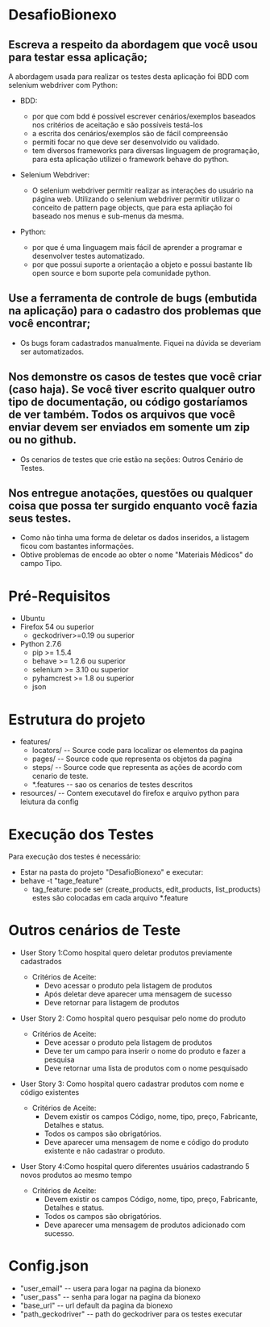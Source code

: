 # DesafioBionexo

## Escreva a respeito da abordagem que você usou para testar essa aplicação;
A abordagem usada para realizar os testes desta aplicação foi BDD com selenium webdriver com Python: 
* BDD: 
  * por que com bdd é possível escrever cenários/exemplos baseados nos critérios de aceitação e são possíveis testá-los
  * a escrita dos cenários/exemplos são de fácil compreensão
  * permiti focar no que deve ser desenvolvido ou validado. 
  * tem diversos frameworks para diversas linguagem de programação, para esta aplicação utilizei o framework behave do python. 

* Selenium Webdriver: 
  * O selenium webdriver permitir realizar as interações do usuário na página web. Utilizando o selenium webdriver permitir utilizar o conceito de pattern page objects, que para esta apliação foi baseado nos menus e sub-menus da mesma.

* Python: 
  * por que é uma linguagem mais fácil de aprender a programar e desenvolver testes automatizado.
  * por que possui suporte a orientação a objeto e possui bastante lib open source e bom suporte pela comunidade python.

## Use a ferramenta de controle de bugs (embutida na aplicação) para o cadastro dos problemas que você encontrar;
* Os bugs foram cadastrados manualmente. Fiquei na dúvida se deveriam ser automatizados.

## Nos demonstre os casos de testes que você criar (caso haja). Se você tiver escrito qualquer outro tipo de documentação, ou código gostaríamos de ver também. Todos os arquivos que você enviar devem ser enviados em somente um zip ou no github.

* Os cenarios de testes que crie estão na seções: Outros Cenário de Testes. 

## Nos entregue anotações, questões ou qualquer coisa que possa ter surgido enquanto você fazia seus testes.
 * Como não tinha uma forma de deletar os dados inseridos, a listagem ficou com bastantes informações.
 * Obtive problemas de encode ao obter o nome "Materiais Médicos" do campo Tipo.


# Pré-Requisitos
* Ubuntu
* Firefox 54 ou superior
  * geckodriver>=0.19 ou superior
* Python 2.7.6
  * pip >= 1.5.4
  * behave >= 1.2.6 ou superior
  * selenium >= 3.10 ou superior
  * pyhamcrest >= 1.8 ou superior
  * json


# Estrutura do projeto
* features/
    * locators/ -- Source code  para localizar os elementos da pagina
    * pages/ -- Source code que representa os objetos da pagina
    * steps/ -- Source code que representa as ações de acordo com cenario de teste.
    * *.features -- sao os cenarios de testes descritos
* resources/ -- Contem executavel do firefox e arquivo python para leiutura da config

# Execução dos Testes
Para execução dos testes é necessário:
* Estar na pasta do projeto "DesafioBionexo" e executar:
 * behave -t "tage_feature"
    * tag_feature: pode ser (create_products, edit_products, list_products) estes são colocadas em cada arquivo *.feature

# Outros cenários de Teste

* User Story 1:Como hospital quero deletar produtos previamente cadastrados
  * Critérios de Aceite:
    * Devo acessar o produto pela listagem de produtos
    * Após deletar deve aparecer uma mensagem de sucesso
    * Deve retornar para listagem de produtos

* User Story 2: Como hospital quero pesquisar pelo nome do produto
  * Critérios de Aceite:
    * Deve acessar o produto pela listagem de produtos
    * Deve ter um campo para inserir o nome do produto e fazer a pesquisa
    * Deve retornar uma lista de produtos com o nome pesquisado

* User Story 3: Como hospital quero cadastrar produtos com nome e código existentes
  * Critérios de Aceite:
    * Devem existir os campos Código, nome, tipo, preço, Fabricante, Detalhes e status.
    * Todos os campos são obrigatórios.
    * Deve aparecer uma mensagem de nome e código do produto existente e não cadastrar o produto.

* User Story 4:Como hospital quero diferentes usuários cadastrando 5 novos produtos ao mesmo tempo
  * Critérios de Aceite:
    * Devem existir os campos Código, nome, tipo, preço, Fabricante, Detalhes e status.
    * Todos os campos são obrigatórios.
    * Deve aparecer uma mensagem de produtos adicionado com sucesso.


# Config.json

* "user_email" -- usera para logar na pagina da bionexo
* "user_pass" -- senha para logar na pagina da bionexo
* "base_url" -- url default da pagina da bionexo
* "path_geckodriver" -- path do geckodriver para os testes executar
